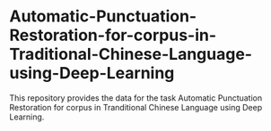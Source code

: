 # Automatic-Punctuation-Restoration-for-corpus-in-Traditional-Chinese-Language-using-Deep-Learning

This repository provides the data for the task Automatic Punctuation Restoration for corpus in Tranditional Chinese Language using Deep Learning.

